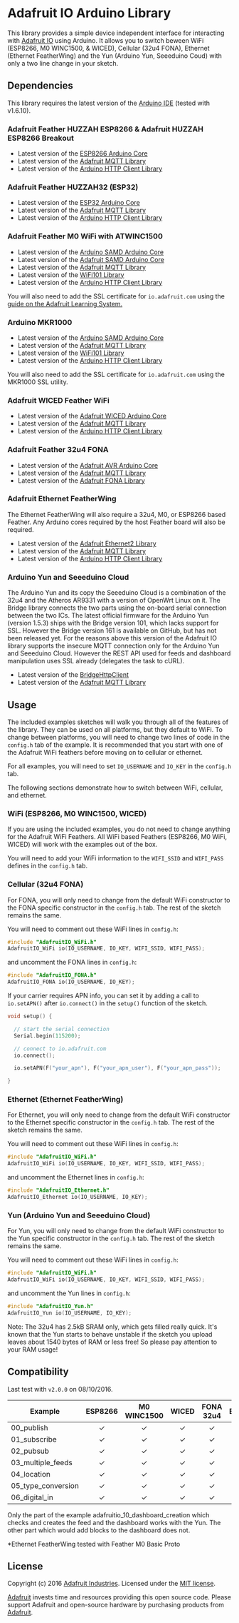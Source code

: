 # Adafruit IO Arduino Library

This library provides a simple device independent interface for interacting with [Adafruit IO](https://io.adafruit.com) using Arduino.
It allows you to switch beween WiFi (ESP8266, M0 WINC1500, & WICED), Cellular (32u4 FONA), Ethernet (Ethernet FeatherWing) and the Yun (Arduino Yun, Seeeduino Coud) with only a two line change in your sketch.

## Dependencies

This library requires the latest version of the [Arduino IDE](https://www.arduino.cc/en/Main/Software) (tested with v1.6.10).

### Adafruit Feather HUZZAH ESP8266 & Adafruit HUZZAH ESP8266 Breakout

* Latest version of the [ESP8266 Arduino Core](https://github.com/esp8266/Arduino#installing-with-boards-manager)
* Latest version of the [Adafruit MQTT Library](https://github.com/adafruit/Adafruit_MQTT_Library)
* Latest version of the [Arduino HTTP Client Library](https://github.com/arduino-libraries/ArduinoHttpClient)

### Adafruit Feather HUZZAH32 (ESP32)

* Latest version of the [ESP32 Arduino Core](https://github.com/espressif/arduino-esp32#using-through-arduino-ide)
* Latest version of the [Adafruit MQTT Library](https://github.com/adafruit/Adafruit_MQTT_Library)
* Latest version of the [Arduino HTTP Client Library](https://github.com/arduino-libraries/ArduinoHttpClient)

### Adafruit Feather M0 WiFi with ATWINC1500

* Latest version of the [Arduino SAMD Arduino Core](https://github.com/arduino/ArduinoCore-samd)
* Latest version of the [Adafruit SAMD Arduino Core](https://github.com/adafruit/ArduinoCore-samd)
* Latest version of the [Adafruit MQTT Library](https://github.com/adafruit/Adafruit_MQTT_Library)
* Latest version of the [WiFi101 Library](https://github.com/arduino-libraries/WiFi101)
* Latest version of the [Arduino HTTP Client Library](https://github.com/arduino-libraries/ArduinoHttpClient)

You will also need to add the SSL certificate for `io.adafruit.com` using the [guide on the Adafruit Learning System.](https://learn.adafruit.com/adafruit-feather-m0-wifi-atwinc1500/updating-ssl-certificates)

### Arduino MKR1000

* Latest version of the [Arduino SAMD Arduino Core](https://github.com/arduino/ArduinoCore-samd)
* Latest version of the [Adafruit MQTT Library](https://github.com/adafruit/Adafruit_MQTT_Library)
* Latest version of the [WiFi101 Library](https://github.com/arduino-libraries/WiFi101)
* Latest version of the [Arduino HTTP Client Library](https://github.com/arduino-libraries/ArduinoHttpClient)

You will also need to add the SSL certificate for `io.adafruit.com` using the MKR1000 SSL utility.

### Adafruit WICED Feather WiFi

* Latest version of the [Adafruit WICED Arduino Core](https://github.com/adafruit/Adafruit_WICED_Arduino)
* Latest version of the [Adafruit MQTT Library](https://github.com/adafruit/Adafruit_MQTT_Library)
* Latest version of the [Arduino HTTP Client Library](https://github.com/arduino-libraries/ArduinoHttpClient)

### Adafruit Feather 32u4 FONA

* Latest version of the [Adafruit AVR Arduino Core](https://github.com/adafruit/Adafruit_Arduino_Boards)
* Latest version of the [Adafruit MQTT Library](https://github.com/adafruit/Adafruit_MQTT_Library)
* Latest version of the [Adafruit FONA Library](https://github.com/adafruit/Adafruit_FONA)

### Adafruit Ethernet FeatherWing

The Ethernet FeatherWing will also require a 32u4, M0, or ESP8266 based Feather. Any Arduino cores
required by the host Feather board will also be required.

* Latest version of the [Adafruit Ethernet2 Library](https://github.com/adafruit/Ethernet2)
* Latest version of the [Adafruit MQTT Library](https://github.com/adafruit/Adafruit_MQTT_Library)
* Latest version of the [Arduino HTTP Client Library](https://github.com/arduino-libraries/ArduinoHttpClient)

### Arduino Yun and Seeeduino Cloud

The Arduino Yun and its copy the Seeeduino Cloud is a combination of the 32u4 and the Atheros AR9331 with a version of OpenWrt Linux on it.
The Bridge library connects the two parts using the on-board serial connection between the two ICs.
The latest official firmware for the Arduino Yun (version 1.5.3) ships with the Bridge version 101, which lacks support for SSL. However the Bridge version 161 is available on GitHub, but has not been released yet.
For the reasons above this version of the Adafruit IO library supports the insecure MQTT connection only for the Arduino Yun and Seeeduino Cloud. However the REST API used for feeds and dashboard manipulation uses SSL already (delegates the task to cURL).

* Latest version of the [BridgeHttpClient](https://github.com/imrehorvath/BridgeHttpClient)
* Latest version of the [Adafruit MQTT Library](https://github.com/adafruit/Adafruit_MQTT_Library)

## Usage

The included examples sketches will walk you through all of the features of the library.
They can be used on all platforms, but they default to WiFi. To change between platforms,
you will need to change two lines of code in the `config.h` tab of the example.
It is recommended that you start with one of the Adafruit WiFi feathers before
moving on to cellular or ethernet.

For all examples, you will need to set `IO_USERNAME` and `IO_KEY` in the `config.h` tab.

The following sections demonstrate how to switch between WiFi, cellular, and ethernet.

### WiFi (ESP8266, M0 WINC1500, WICED)

If you are using the included examples, you do not need to change anything for the Adafruit WiFi Feathers.
All WiFi based Feathers (ESP8266, M0 WiFi, WICED) will work with the examples out of the box.

You will need to add your WiFi information to the `WIFI_SSID` and `WIFI_PASS` defines in the `config.h` tab.

### Cellular (32u4 FONA)

For FONA, you will only need to change from the default WiFi constructor to the FONA specific constructor in the `config.h` tab.
The rest of the sketch remains the same.

You will need to comment out these WiFi lines in `config.h`:

```ino
#include "AdafruitIO_WiFi.h"
AdafruitIO_WiFi io(IO_USERNAME, IO_KEY, WIFI_SSID, WIFI_PASS);
```
and uncomment the FONA lines in `config.h`:

```ino
#include "AdafruitIO_FONA.h"
AdafruitIO_FONA io(IO_USERNAME, IO_KEY);
```

If your carrier requires APN info, you can set it by adding a call to `io.setAPN()` after `io.connect()` in the `setup()` function of the sketch.

```ino
void setup() {

  // start the serial connection
  Serial.begin(115200);

  // connect to io.adafruit.com
  io.connect();

  io.setAPN(F("your_apn"), F("your_apn_user"), F("your_apn_pass"));

}
```

### Ethernet (Ethernet FeatherWing)

For Ethernet, you will only need to change from the default WiFi constructor to the Ethernet specific constructor in the `config.h` tab.
The rest of the sketch remains the same.

You will need to comment out these WiFi lines in `config.h`:

```ino
#include "AdafruitIO_WiFi.h"
AdafruitIO_WiFi io(IO_USERNAME, IO_KEY, WIFI_SSID, WIFI_PASS);
```

and uncomment the Ethernet lines in `config.h`:

```ino
#include "AdafruitIO_Ethernet.h"
AdafruitIO_Ethernet io(IO_USERNAME, IO_KEY);
```

### Yun (Arduino Yun and Seeeduino Cloud)

For Yun, you will only need to change from the default WiFi constructor to the Yun specific constructor in the `config.h` tab.
The rest of the sketch remains the same.

You will need to comment out these WiFi lines in `config.h`:

```ino
#include "AdafruitIO_WiFi.h"
AdafruitIO_WiFi io(IO_USERNAME, IO_KEY, WIFI_SSID, WIFI_PASS);
```

and uncomment the Yun lines in `config.h`:

```ino
#include "AdafruitIO_Yun.h"
AdafruitIO_Yun io(IO_USERNAME, IO_KEY);
```

Note: The 32u4 has 2.5kB SRAM only, which gets filled really quick. It's known that the Yun starts to behave unstable if the sketch you upload leaves about 1540 bytes of RAM or less free! So please pay attention to your RAM usage!

## Compatibility

Last test with `v2.0.0` on 08/10/2016.

Example            | ESP8266      | M0 WINC1500  | WICED       | FONA 32u4   | Ethernet*  | MKR1000    | Yun        |
------------------ | :----------: | :----------: | :---------: | :---------: | :--------: | :--------: | :--------: |
00_publish         |      ✓       |      ✓       |      ✓      |      ✓      |      ✓     |      ?     |      ✓     |
01_subscribe       |      ✓       |      ✓       |      ✓      |      ✓      |      ✓     |      ?     |      x     |
02_pubsub          |      ✓       |      ✓       |      ✓      |      ✓      |      ✓     |      ?     |      ✓     |
03_multiple_feeds  |      ✓       |      ✓       |      ✓      |      ✓      |      ✓     |      ?     |      ✓     |
04_location        |      ✓       |      ✓       |      ✓      |      ✓      |      ✓     |      ?     |      ✓     |
05_type_conversion |      ✓       |      ✓       |      ✓      |      ✓      |      ✓     |      ?     |      ✓     |
06_digital_in      |      ✓       |      ✓       |      ✓      |      ✓      |      ?     |      ?     |      ✓     |

Only the part of the example adafruitio_10_dashboard_creation which checks and creates the feed and the dashboard works with the Yun. The other part which would add blocks to the dashboard does not.

*Ethernet FeatherWing tested with Feather M0 Basic Proto

## License
Copyright (c) 2016 [Adafruit Industries](https://adafruit.com). Licensed under the [MIT license](/LICENSE?raw=true).

[Adafruit](https://adafruit.com) invests time and resources providing this open source code.
Please support Adafruit and open-source hardware by purchasing products from [Adafruit](https://adafruit.com).
